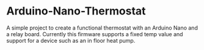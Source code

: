 # Arduino-Nano-Thermostat
A simple project to create a functional thermostat with an Arduino Nano and a relay board. Currently this firmware supports a fixed temp value and support for a device such as an in floor heat pump.

